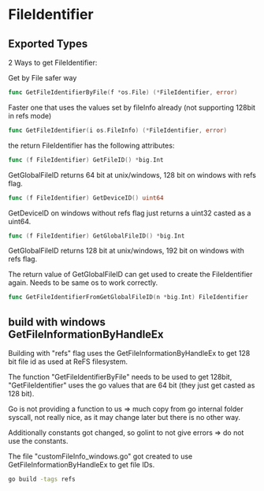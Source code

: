 # FileIdentifier


## Exported Types
2 Ways to get FileIdentifier:

Get by File safer way
``` go
func GetFileIdentifierByFile(f *os.File) (*FileIdentifier, error)
```
Faster one that uses the values set by fileInfo already (not supporting 128bit in refs mode)
``` go
func GetFileIdentifier(i os.FileInfo) (*FileIdentifier, error)
```

the return FileIdentifier has the following attributes:
``` go
func (f FileIdentifier) GetFileID() *big.Int
```
GetGlobalFileID returns 64 bit at unix/windows, 128 bit on windows with refs flag.
``` go
func (f FileIdentifier) GetDeviceID() uint64
```
GetDeviceID on windows without refs flag just returns a uint32 casted as a uint64.
``` go
func (f FileIdentifier) GetGlobalFileID() *big.Int
```
GetGlobalFileID returns 128 bit at unix/windows, 192 bit on windows with refs flag.


The return value of GetGlobalFileID can get used to create the FileIdentifier again. Needs to be same os to work correctly.
``` go
func GetFileIdentifierFromGetGlobalFileID(n *big.Int) FileIdentifier
```

## build with windows GetFileInformationByHandleEx
Building with "refs" flag uses the GetFileInformationByHandleEx to get 128 bit file id as used at ReFS filesystem.

The function "GetFileIdentifierByFile" needs to be used to get 128bit, "GetFileIdentifier" uses the go values that are 64 bit (they just get casted as 128 bit).

Go is not providing a function to us => much copy from go internal folder syscall, not really nice, as it may change later but there is no other way.

Additionally constants got changed, so golint to not give errors => do not use the constants.

The file "customFileInfo_windows.go" got created to use GetFileInformationByHandleEx to get file IDs.

```bash
go build -tags refs
```
